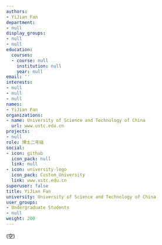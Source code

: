 ```yaml
---
authors:
- YiJian Fan
department:
- null
display_groups:
- null
- null
education:
  courses:
  - course: null
    institution: null
    year: null
email: ''
interests:
- null
- null
- null
names:
- YiJian Fan
organizations:
- name: University of Science and Technology of China
  url: www.ustc.edu.cn
projects:
- null
role: 博士二年级
social:
- icon: github
  icon_pack: null
  link: null
- icon: university-logo
  icon_pack: Custom_University
  link: www.ustc.edu.cn
superuser: false
title: YiJian Fan
university: University of Science and Technology of China
user_groups:
- Undergraduate Students
- null
weight: 200
---
```


(空)
